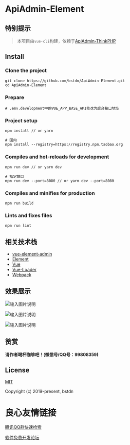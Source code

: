  
     
         
     
 

# ApiAdmin-Element

## 特别提示

> 本项目由`vue-cli`构建，依赖于[ApiAdmin-ThinkPHP](http://u.720life.cn/g/54145d0471d91890860f7f8463c03046ed192f597f04382474599a7a2c5248633ed9137eb7c2d922fd24ceaf85bcb78f) 

## Install

### Clone the project

```
git clone https://github.com/bstdn/ApiAdmin-Element.git
cd ApiAdmin-Element
```

### Prepare

```
# .env.development中的VUE_APP_BASE_API修改为后台接口地址
```

### Project setup

```
npm install // or yarn

# 国内
npm install --registry=https://registry.npm.taobao.org
```

### Compiles and hot-reloads for development

```
npm run dev // or yarn dev

# 指定端口
npm run dev --port=8080 // or yarn dev --port=8080
```

### Compiles and minifies for production

```
npm run build
```

### Lints and fixes files

```
npm run lint
```

## 相关技术栈

- [vue-element-admin](http://u.720life.cn/g/54145d0471d91890860f7f8463c0304603c6efa7d0c1ce77680f5b6f938bd6cef861f7dd6d31dc89ca07ef0b5d2b912f) 
- [Element](http://u.720life.cn/g/5fa51553afae358345e9f20b5a6e74151a78166b35e75e8b924c325fbdd23741) 
- [Vue](http://u.720life.cn/g/54145d0471d91890860f7f8463c03046a66c77cd0911e5527fb3fc591bfc25f5) 
- [Vue-Loader](http://u.720life.cn/g/74339a4b2d0a1c7b135153587e296ba89b9894aabab06a696ca11c027360ff1f1f9375355da16d672654d230d82ecad4) 
- [Webpack](http://u.720life.cn/g/54145d0471d91890860f7f8463c030467fcc54064697beb3b7b3df6e06eef298df4c1c58c8a6fda9268979495e98dbb2) 

## 效果展示

![输入图片说明](https://images.gitee.com/uploads/images/2019/1123/111129_50384013_1185106.png "menu.png")

![输入图片说明](https://images.gitee.com/uploads/images/2019/1123/111426_7130df97_1185106.png "appList.png")

![输入图片说明](https://images.gitee.com/uploads/images/2019/1123/111451_2df8d595_1185106.png "interfaceList.png")

## 赞赏

**请作者喝杯咖啡吧！(微信号/QQ号：99808359)**

 

## License

[MIT](http://u.720life.cn/g/54145d0471d91890860f7f8463c03046ed192f597f04382474599a7a2c524863cbe8aef9243592921d4fea5a046b94902cb64a35f35b09ddf1e6c3c1a112ca8a) 

Copyright (c) 2019-present, bstdn



 # 良心友情链接

[腾讯QQ群快速检索](http://u.720life.cn/s/8cf73f7c)

[软件免费开发论坛](http://u.720life.cn/s/bbb01dc0)